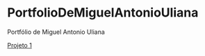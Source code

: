 # PortfolioDeMiguelAntonioUliana
 Portfólio de Miguel Antonio Uliana

<a href="https://barususubaru.github.io/PortfolioDeMiguelAntonioUliana/news-homepage-main/index.html">Projeto 1</a>
